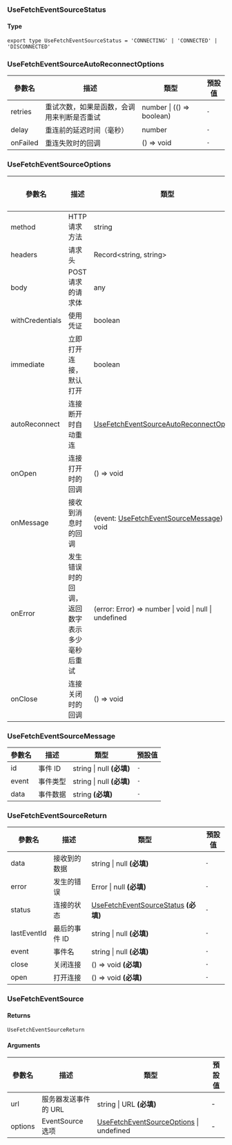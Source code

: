 ### UseFetchEventSourceStatus

#### Type

`export type UseFetchEventSourceStatus = 'CONNECTING' | 'CONNECTED' | 'DISCONNECTED'`


### UseFetchEventSourceAutoReconnectOptions

|參數名|描述|類型|預設值|
|---|---|---|---|
|retries|重试次数，如果是函数，会调用来判断是否重试|number \| (() => boolean) |`-`|
|delay|重连前的延迟时间（毫秒）|number |`-`|
|onFailed|重连失败时的回调|() => void |`-`|

### UseFetchEventSourceOptions

|參數名|描述|類型|預設值|
|---|---|---|---|
|method|HTTP 请求方法|string |`-`|
|headers|请求头|Record&lt;string, string&gt; |`-`|
|body|POST 请求的请求体|any |`-`|
|withCredentials|使用凭证|boolean |`-`|
|immediate|立即打开连接，默认打开|boolean |`-`|
|autoReconnect|连接断开时自动重连|[UseFetchEventSourceAutoReconnectOptions](#UseFetchEventSourceAutoReconnectOptions) |`-`|
|onOpen|连接打开时的回调|() => void |`-`|
|onMessage|接收到消息时的回调|(event: [UseFetchEventSourceMessage](#UseFetchEventSourceMessage)) => void |`-`|
|onError|发生错误时的回调，返回数字表示多少毫秒后重试|(error: Error) => number \| void \| null \| undefined |`-`|
|onClose|连接关闭时的回调|() => void |`-`|

### UseFetchEventSourceMessage

|參數名|描述|類型|預設值|
|---|---|---|---|
|id|事件 ID|string \| null  **(必填)**|`-`|
|event|事件类型|string \| null  **(必填)**|`-`|
|data|事件数据|string  **(必填)**|`-`|

### UseFetchEventSourceReturn

|參數名|描述|類型|預設值|
|---|---|---|---|
|data|接收到的数据|string \| null  **(必填)**|`-`|
|error|发生的错误|Error \| null  **(必填)**|`-`|
|status|连接的状态|[UseFetchEventSourceStatus](#UseFetchEventSourceStatus)  **(必填)**|`-`|
|lastEventId|最后的事件 ID|string \| null  **(必填)**|`-`|
|event|事件名|string \| null  **(必填)**|`-`|
|close|关闭连接|() => void  **(必填)**|`-`|
|open|打开连接|() => void  **(必填)**|`-`|

### UseFetchEventSource

#### Returns
`UseFetchEventSourceReturn`

#### Arguments
|參數名|描述|類型|預設值|
|---|---|---|---|
|url|服务器发送事件的 URL|string \| URL  **(必填)**|-|
|options|EventSource 选项|[UseFetchEventSourceOptions](#UseFetchEventSourceOptions) \| undefined |-|
